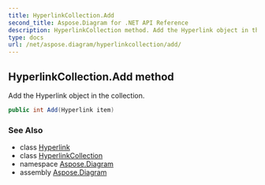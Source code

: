 ```yaml
---
title: HyperlinkCollection.Add
second_title: Aspose.Diagram for .NET API Reference
description: HyperlinkCollection method. Add the Hyperlink object in the collection
type: docs
url: /net/aspose.diagram/hyperlinkcollection/add/
---
```

## HyperlinkCollection.Add method

Add the Hyperlink object in the collection.

```csharp
public int Add(Hyperlink item)
```

### See Also

* class [Hyperlink](../../hyperlink/)
* class [HyperlinkCollection](../)
* namespace [Aspose.Diagram](../../hyperlinkcollection/)
* assembly [Aspose.Diagram](../../../)


